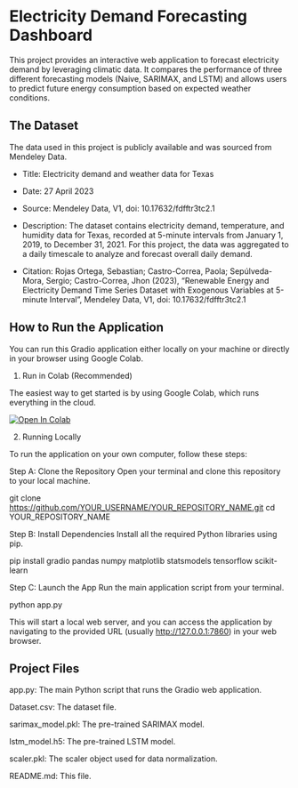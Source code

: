 # Electricity Demand Forecasting Dashboard

This project provides an interactive web application to forecast electricity demand by leveraging climatic data. It compares the performance of three different forecasting models (Naive, SARIMAX, and LSTM) and allows users to predict future energy consumption based on expected weather conditions.

## The Dataset

The data used in this project is publicly available and was sourced from Mendeley Data.

* Title: Electricity demand and weather data for Texas

* Date: 27 April 2023

* Source: Mendeley Data, V1, doi: 10.17632/fdfftr3tc2.1

* Description: The dataset contains electricity demand, temperature, and humidity data for Texas, recorded at 5-minute intervals from January 1, 2019, to December 31, 2021. For this project, the data was aggregated to a daily timescale to analyze and forecast overall daily demand.

* Citation:
Rojas Ortega, Sebastian; Castro-Correa, Paola; Sepúlveda-Mora, Sergio; Castro-Correa, Jhon (2023), “Renewable Energy and Electricity Demand Time Series Dataset with Exogenous Variables at 5-minute Interval”, Mendeley Data, V1, doi: 10.17632/fdfftr3tc2.1

## How to Run the Application

You can run this Gradio application either locally on your machine or directly in your browser using Google Colab.

1. Run in Colab (Recommended)

The easiest way to get started is by using Google Colab, which runs everything in the cloud.

[![Open In Colab](https://colab.research.google.com/assets/colab-badge.svg)](https://colab.research.google.com/github/RoshanVarghese/TextToImage/blob/main/GenAI_TextToImage_GitHub.ipynb)

2. Running Locally

To run the application on your own computer, follow these steps:

Step A: Clone the Repository
Open your terminal and clone this repository to your local machine.

git clone https://github.com/YOUR_USERNAME/YOUR_REPOSITORY_NAME.git
cd YOUR_REPOSITORY_NAME

Step B: Install Dependencies
Install all the required Python libraries using pip.

pip install gradio pandas numpy matplotlib statsmodels tensorflow scikit-learn

Step C: Launch the App
Run the main application script from your terminal.

python app.py

This will start a local web server, and you can access the application by navigating to the provided URL (usually http://127.0.0.1:7860) in your web browser.

## Project Files

app.py: The main Python script that runs the Gradio web application.

Dataset.csv: The dataset file.

sarimax_model.pkl: The pre-trained SARIMAX model.

lstm_model.h5: The pre-trained LSTM model.

scaler.pkl: The scaler object used for data normalization.

README.md: This file.
